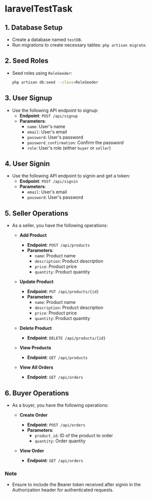 # laravelTestTask

## 1. Database Setup
- Create a database named `testDB`.
- Run migrations to create necessary tables: `php artisan migrate`.

## 2. Seed Roles
- Seed roles using `RoleSeeder`:
    ```bash
    php artisan db:seed --class=RoleSeeder
    ```

## 3. User Signup
- Use the following API endpoint to signup:
    - **Endpoint**: `POST /api/signup`
    - **Parameters**:
        - `name`: User's name
        - `email`: User's email
        - `password`: User's password
        - `password_confirmation`: Confirm the password
        - `role`: User's role (either `buyer` or `seller`)

## 4. User Signin
- Use the following API endpoint to signin and get a token:
    - **Endpoint**: `POST /api/signin`
    - **Parameters**:
        - `email`: User's email
        - `password`: User's password

## 5. Seller Operations
- As a seller, you have the following operations:
    - **Add Product**
        - **Endpoint**: `POST /api/products`
        - **Parameters**:
            - `name`: Product name
            - `description`: Product description
            - `price`: Product price
            - `quantity`: Product quantity

    - **Update Product**
        - **Endpoint**: `PUT /api/products/{id}`
        - **Parameters**:
            - `name`: Product name
            - `description`: Product description
            - `price`: Product price
            - `quantity`: Product quantity

    - **Delete Product**
        - **Endpoint**: `DELETE /api/products/{id}`

    - **View Products**
        - **Endpoint**: `GET /api/products`

    - **View All Orders**
        - **Endpoint**: `GET /api/orders`

## 6. Buyer Operations
- As a buyer, you have the following operations:
    - **Create Order**
        - **Endpoint**: `POST /api/orders`
        - **Parameters**:
            - `product_id`: ID of the product to order
            - `quantity`: Order quantity

    - **View Order**
        - **Endpoint**: `GET /api/orders`

### Note
- Ensure to include the Bearer token received after signin in the Authorization header for authenticated requests.
